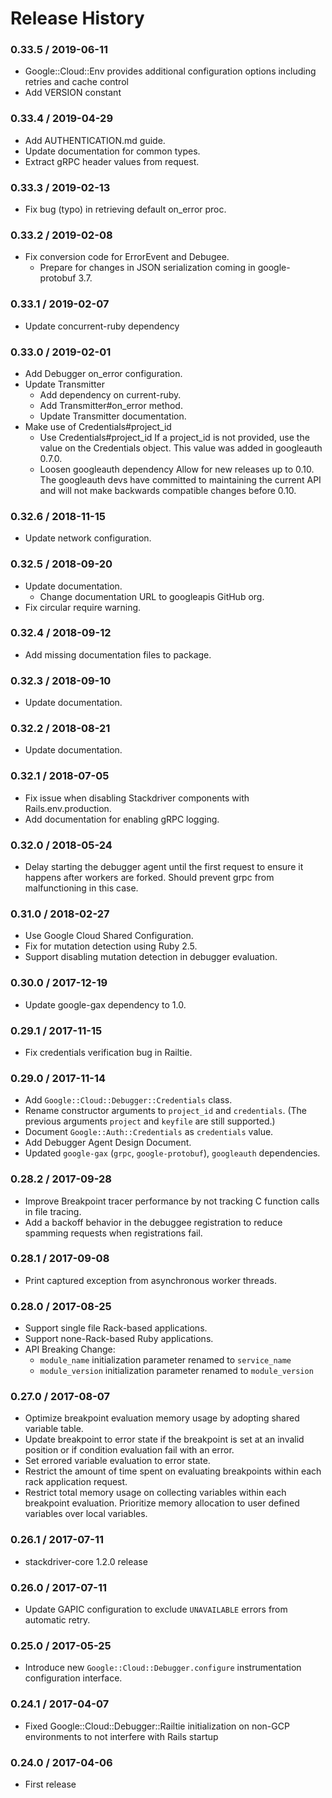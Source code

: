 # Release History

### 0.33.5 / 2019-06-11

* Google::Cloud::Env provides additional configuration options including retries and cache control
* Add VERSION constant

### 0.33.4 / 2019-04-29

* Add AUTHENTICATION.md guide.
* Update documentation for common types.
* Extract gRPC header values from request.

### 0.33.3 / 2019-02-13

* Fix bug (typo) in retrieving default on_error proc.

### 0.33.2 / 2019-02-08

* Fix conversion code for ErrorEvent and Debugee.
  * Prepare for changes in JSON serialization coming in
    google-protobuf 3.7.

### 0.33.1 / 2019-02-07

* Update concurrent-ruby dependency

### 0.33.0 / 2019-02-01

* Add Debugger on_error configuration.
* Update Transmitter
  * Add dependency on current-ruby.
  * Add Transmitter#on_error method.
  * Update Transmitter documentation.
* Make use of Credentials#project_id
  * Use Credentials#project_id
    If a project_id is not provided, use the value on the Credentials object.
    This value was added in googleauth 0.7.0.
  * Loosen googleauth dependency
    Allow for new releases up to 0.10.
    The googleauth devs have committed to maintaining the current API
    and will not make backwards compatible changes before 0.10.

### 0.32.6 / 2018-11-15

* Update network configuration.

### 0.32.5 / 2018-09-20

* Update documentation.
  * Change documentation URL to googleapis GitHub org.
* Fix circular require warning.

### 0.32.4 / 2018-09-12

* Add missing documentation files to package.

### 0.32.3 / 2018-09-10

* Update documentation.

### 0.32.2 / 2018-08-21

* Update documentation.

### 0.32.1 / 2018-07-05

* Fix issue when disabling Stackdriver components with Rails.env.production.
* Add documentation for enabling gRPC logging.

### 0.32.0 / 2018-05-24

* Delay starting the debugger agent until the first request to ensure it
  happens after workers are forked. Should prevent grpc from malfunctioning in
  this case.

### 0.31.0 / 2018-02-27

* Use Google Cloud Shared Configuration.
* Fix for mutation detection using Ruby 2.5.
* Support disabling mutation detection in debugger evaluation.

### 0.30.0 / 2017-12-19

* Update google-gax dependency to 1.0.

### 0.29.1 / 2017-11-15

* Fix credentials verification bug in Railtie.

### 0.29.0 / 2017-11-14

* Add `Google::Cloud::Debugger::Credentials` class.
* Rename constructor arguments to `project_id` and `credentials`.
  (The previous arguments `project` and `keyfile` are still supported.)
* Document `Google::Auth::Credentials` as `credentials` value.
* Add Debugger Agent Design Document.
* Updated `google-gax` (`grpc`, `google-protobuf`), `googleauth` dependencies.

### 0.28.2 / 2017-09-28

* Improve Breakpoint tracer performance by not tracking C function calls in file tracing.
* Add a backoff behavior in the debuggee registration to reduce spamming requests when registrations fail.

### 0.28.1 / 2017-09-08

* Print captured exception from asynchronous worker threads.

### 0.28.0 / 2017-08-25

* Support single file Rack-based applications.
* Support none-Rack-based Ruby applications.
* API Breaking Change:
    * `module_name` initialization parameter renamed to `service_name`
    * `module_version` initialization parameter renamed to `module_version`

### 0.27.0 / 2017-08-07

* Optimize breakpoint evaluation memory usage by adopting shared variable table.
* Update breakpoint to error state if the breakpoint is set at an invalid position or
    if condition evaluation fail with an error.
* Set errored variable evaluation to error state.
* Restrict the amount of time spent on evaluating breakpoints within each rack application request.
* Restrict total memory usage on collecting variables within each breakpoint evaluation. Prioritize
    memory allocation to user defined variables over local variables.

### 0.26.1 / 2017-07-11

* stackdriver-core 1.2.0 release

### 0.26.0 / 2017-07-11

* Update GAPIC configuration to exclude `UNAVAILABLE` errors from automatic retry.

### 0.25.0 / 2017-05-25

* Introduce new `Google::Cloud::Debugger.configure` instrumentation configuration interface.

### 0.24.1 / 2017-04-07

* Fixed Google::Cloud::Debugger::Railtie initialization on non-GCP environments
    to not interfere with Rails startup

### 0.24.0 / 2017-04-06

* First release
